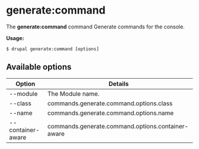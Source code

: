 # generate:command
The **generate:command** command Generate commands for the console.

**Usage:**
```
$ drupal generate:command [options] 
```

## Available options
Option | Details
-------|-------------
--module | The Module name.
--class | commands.generate.command.options.class
--name | commands.generate.command.options.name
--container-aware | commands.generate.command.options.container-aware

